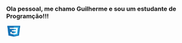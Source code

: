 ### Ola pessoal, me chamo Guilherme e sou um estudante de Programção!!!

 <img align="center" alt="Rafa-CSS" height="30" width="40" src="https://raw.githubusercontent.com/devicons/devicon/master/icons/css3/css3-original.svg">


